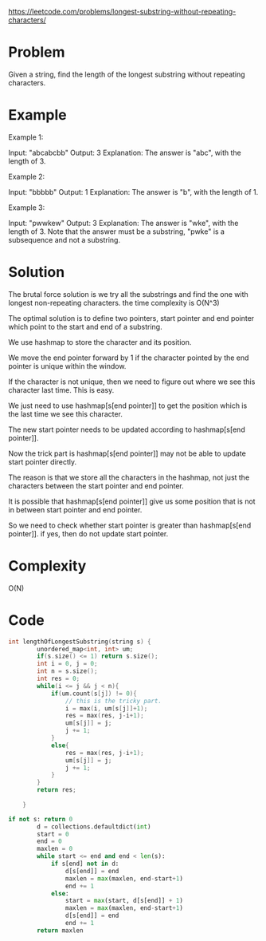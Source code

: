 https://leetcode.com/problems/longest-substring-without-repeating-characters/

# Problem
Given a string, find the length of the longest substring without repeating characters.

# Example

Example 1:

Input: "abcabcbb"
Output: 3 
Explanation: The answer is "abc", with the length of 3. 

Example 2:

Input: "bbbbb"
Output: 1
Explanation: The answer is "b", with the length of 1.

Example 3:

Input: "pwwkew"
Output: 3
Explanation: The answer is "wke", with the length of 3. 
             Note that the answer must be a substring, "pwke" is a subsequence and not a substring.


# Solution
The brutal force solution is we try all the substrings and find the one with longest non-repeating characters.
the time complexity is O(N^3)

The optimal solution is to define two pointers, start pointer and end pointer which point to the start and end of a substring. 

We use hashmap to store the character and its position.

We move the end pointer forward by 1 if the character pointed by the end pointer is unique within the window.

If the character is not unique, then we need to figure out where we see this character last time. This is easy. 

We just need to use hashmap[s[end pointer]] to get the position which is the last time we see this character.

The new start pointer needs to be updated according to hashmap[s[end pointer]].

Now the trick part is hashmap[s[end pointer]] may not be able to update start pointer directly. 

The reason is that we store all the characters in the hashmap, not just the characters between the start pointer and end pointer.

It is possible that hashmap[s[end pointer]] give us some position that is not in between start pointer and end pointer.

So we need to check whether start pointer is greater than hashmap[s[end pointer]]. if yes, then do not update start pointer.

# Complexity
O(N)

# Code

```c++
int lengthOfLongestSubstring(string s) {
        unordered_map<int, int> um;
        if(s.size() <= 1) return s.size();
        int i = 0, j = 0;
        int n = s.size();
        int res = 0;
        while(i <= j && j < n){
            if(um.count(s[j]) != 0){
                // this is the tricky part. 
                i = max(i, um[s[j]]+1);
                res = max(res, j-i+1);
                um[s[j]] = j;
                j += 1;
            }
            else{
                res = max(res, j-i+1);
                um[s[j]] = j;
                j += 1;
            }
        }
        return res;
        
    }
```

```python
if not s: return 0
        d = collections.defaultdict(int)
        start = 0
        end = 0
        maxlen = 0
        while start <= end and end < len(s):
            if s[end] not in d:
                d[s[end]] = end
                maxlen = max(maxlen, end-start+1)
                end += 1
            else:
                start = max(start, d[s[end]] + 1)
                maxlen = max(maxlen, end-start+1)
                d[s[end]] = end
                end += 1
        return maxlen

```
